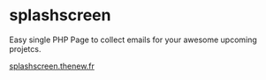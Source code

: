 splashscreen
============

Easy single PHP Page to collect emails for your awesome upcoming projetcs.

[splashscreen.thenew.fr](http://splashscreen.thenew.fr)

